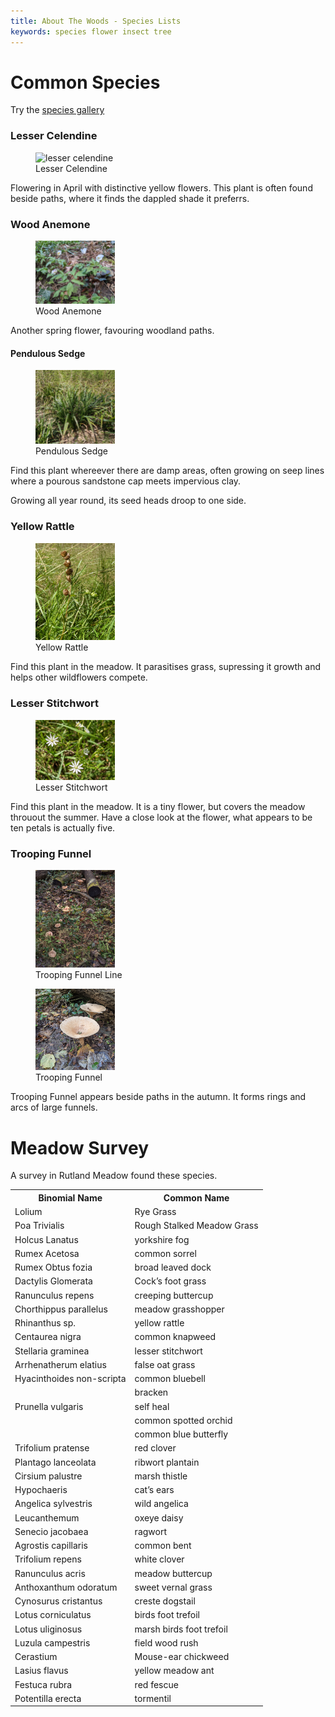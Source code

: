```yaml
---
title: About The Woods - Species Lists
keywords: species flower insect tree
---
```


# Common Species

Try the [species gallery](Common)

### Lesser Celendine
<figure>
 <img src="lesser_celendine.jpg" alt="lesser celendine" style="width:30%"/>
 <figcaption>Lesser Celendine</figcaption>
</figure>

Flowering in April with distinctive yellow flowers. This plant is often found beside paths, where it finds the dappled shade it preferrs.

### Wood Anemone

<figure>
 <img src="wood_anemone.jpg" alt="wood anemone" style="width:30%"/>
 <figcaption>Wood Anemone</figcaption>
</figure>

Another spring flower, favouring woodland paths.

#### Pendulous Sedge
<figure>
 <img src="pendulous_sedge.jpg" alt="pendulous sedge" style="width:30%"/>
 <figcaption>Pendulous Sedge</figcaption>
</figure>
 
Find this plant whereever there are damp areas, often growing on seep lines where a pourous sandstone cap meets impervious clay. 

Growing all year round, its seed heads droop to one side.

### Yellow Rattle

<figure>
 <img src="yellow_rattle.jpg" alt="yellow rattle" style="width:30%"/>
 <figcaption>Yellow Rattle</figcaption>
</figure>
 
Find this plant in the meadow. It parasitises grass, supressing it growth and helps other wildflowers compete.

### Lesser Stitchwort

<figure>
 <img src="lesser_stitchwort.jpg" alt="lesser stitchwort" style="width:30%"/>
 <figcaption>Lesser Stitchwort</figcaption>
</figure>
 
Find this plant in the meadow. It is a tiny flower, but covers the meadow throuout the summer. Have a close look at the flower, what appears to be ten petals is actually five. 

### Trooping Funnel

<figure>
 <img src="trooping_funnel_01.jpg" alt="Trooping Funnel" style="width:30%"/>
 <figcaption>Trooping Funnel Line</figcaption>
</figure><figure>
 <img src="trooping_funnel_02.jpg" alt="Trooping Funnel" style="width:30%"/>
 <figcaption>Trooping Funnel</figcaption>
</figure>
Trooping Funnel appears beside paths in the autumn. It forms rings and arcs of large funnels.


# Meadow Survey

A survey in Rutland Meadow found these species.

<table  style="border-style: none;">
<tr><th>Binomial Name</th><th>Common Name</th></tr>
    
<tr><td>  Lolium </td><td> Rye Grass</td> </tr>    
<tr><td>  Poa Trivialis </td><td> Rough Stalked Meadow Grass</td> </tr>    
<tr><td>  Holcus Lanatus </td><td> yorkshire fog</td> </tr>    
<tr><td>  Rumex Acetosa </td><td> common sorrel</td> </tr>    
<tr><td>  Rumex Obtus fozia </td><td> broad leaved dock</td> </tr>    
<tr><td>  Dactylis Glomerata </td><td> Cock’s foot grass</td> </tr>    
<tr><td>  Ranunculus repens </td><td> creeping buttercup</td> </tr>    
<tr><td>  Chorthippus parallelus </td><td> meadow grasshopper</td> </tr>    
<tr><td>  Rhinanthus sp. </td><td> yellow rattle</td> </tr>    
<tr><td>  Centaurea nigra </td><td> common knapweed</td> </tr>    
<tr><td>  Stellaria graminea </td><td> lesser stitchwort</td> </tr>    
<tr><td>  Arrhenatherum elatius </td><td> false oat grass</td> </tr>    
<tr><td>  Hyacinthoides non-scripta</td><td> common bluebell</td> </tr>    
<tr><td> </td><td> bracken</td> </tr>    
<tr><td>  Prunella vulgaris </td><td> self heal</td> </tr>    
<tr><td> </td><td> common spotted orchid</td> </tr>    
<tr><td> </td><td> common blue butterfly</td> </tr>    
<tr><td>  Trifolium pratense </td><td> red clover</td> </tr>    
<tr><td>  Plantago lanceolata </td><td> ribwort plantain</td> </tr>    
<tr><td>  Cirsium palustre </td><td> marsh thistle</td> </tr>    
<tr><td>  Hypochaeris </td><td> cat’s ears</td> </tr>    
<tr><td>  Angelica sylvestris</td><td> wild angelica</td> </tr>    
<tr><td>  Leucanthemum </td><td> oxeye daisy</td> </tr>    
<tr><td>  Senecio jacobaea </td><td> ragwort</td> </tr>    
<tr><td>  Agrostis capillaris </td><td> common bent</td> </tr>    
<tr><td>  Trifolium repens </td><td> white clover</td> </tr>    
<tr><td>  Ranunculus acris </td><td> meadow buttercup</td> </tr>    
<tr><td>  Anthoxanthum odoratum </td><td> sweet vernal grass</td> </tr>    
<tr><td>  Cynosurus cristantus </td><td> creste dogstail</td> </tr>    
<tr><td>  Lotus corniculatus </td><td> birds foot trefoil</td> </tr>    
<tr><td>  Lotus uliginosus </td><td> marsh birds foot trefoil</td> </tr>    
<tr><td>  Luzula campestris </td><td> field wood rush</td> </tr>    
<tr><td>  Cerastium </td><td> Mouse-ear chickweed</td> </tr>    
<tr><td>  Lasius flavus </td><td> yellow meadow ant</td> </tr>    
<tr><td>  Festuca rubra </td><td> red fescue</td> </tr>    
<tr><td>  Potentilla erecta </td><td> tormentil</td> </tr> 
</table>